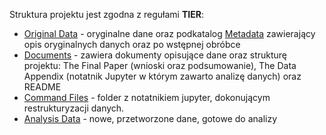 Struktura projektu jest zgodna z regułami <b>TIER</b>:
 - [Original Data](https://github.com/karolmusial/AiBD_Karol_Musial/tree/master/LAB%206/TIER%20Protocol%20Documentations/Original%20Data) - oryginalne dane oraz podkatalog [Metadata](https://github.com/karolmusial/AiBD_Karol_Musial/tree/master/LAB%206/TIER%20Protocol%20Documentations/Original%20Data/Metadata) zawierający opis oryginalnych danych oraz po wstępnej obróbce
 - [Documents](https://github.com/karolmusial/AiBD_Karol_Musial/tree/master/LAB%206/TIER%20Protocol%20Documentations/Documents) - zawiera dokumenty opisujące dane oraz strukturę projektu: The Final Paper (wnioski oraz podsumowanie), The Data Appendix (notatnik Jupyter w którym zawarto analizę danych) oraz README
 - [Command Files](https://github.com/karolmusial/AiBD_Karol_Musial/tree/master/LAB%206/TIER%20Protocol%20Documentations/Command%20Files) - folder z notatnikiem jupyter, dokonującym restrukturyzacji danych.
 - [Analysis Data](https://github.com/karolmusial/AiBD_Karol_Musial/tree/master/LAB%206/TIER%20Protocol%20Documentations/Analysis%20Data) - nowe, przetworzone dane, gotowe do analizy
